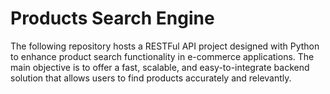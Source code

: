 # Products Search Engine
The following repository hosts a RESTFul API project designed with Python to enhance product search functionality in e-commerce applications. The main objective is to offer a fast, scalable, and easy-to-integrate backend solution that allows users to find products accurately and relevantly.
